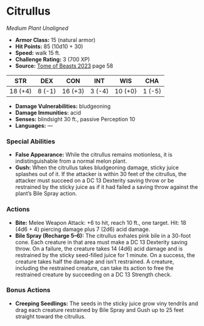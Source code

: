 # Citrullus

*Medium* *Plant* *Unaligned*

- **Armor Class:** 15 (natural armor)
- **Hit Points:** 85 (10d10 + 30)
- **Speed:** walk 15 ft.
- **Challenge Rating:** 3 (700 XP)
- **Source:** [Tome of Beasts 2023](https://koboldpress.com/kpstore/product/tome-of-beasts-1-2023-edition/) page 58

| STR | DEX | CON | INT | WIS | CHA |
| --- | --- | --- | --- | --- | --- |
| 18 (+4) | 8 (-1) | 16 (+3) | 3 (-4) | 10 (+0) | 1 (-5) |

- **Damage Vulnerabilities:** bludgeoning
- **Damage Immunities:** acid
- **Senses:** blindsight 30 ft., passive Perception 10
- **Languages:** —

### Special Abilities

- **False Appearance:** While the citrullus remains motionless, it is indistinguishable from a normal melon plant.
- **Gush:** When the citrullus takes bludgeoning damage, sticky juice splashes out of it. If the attacker is within 30 feet of the citrullus, the attacker must succeed on a DC 13 Dexterity saving throw or be restrained by the sticky juice as if it had failed a saving throw against the plant’s Bile Spray action.

### Actions

- **Bite:** Melee Weapon Attack: +6 to hit, reach 10 ft., one target. Hit: 18 (4d6 + 4) piercing damage plus 7 (2d6) acid damage.
- **Bile Spray (Recharge 5–6):** The citrullus exhales pink bile in a 30-foot cone. Each creature in that area must make a DC 13 Dexterity saving throw. On a failure, the creature takes 14 (4d6) acid damage and is restrained by the sticky seed-filled juice for 1 minute. On a success, the creature takes half the damage and isn’t restrained. A creature, including the restrained creature, can take its action to free the restrained creature by succeeding on a DC 13 Strength check.

### Bonus Actions

- **Creeping Seedlings:** The seeds in the sticky juice grow viny tendrils and drag each creature restrained by Bile Spray and Gush up to 25 feet straight toward the citrullus.
